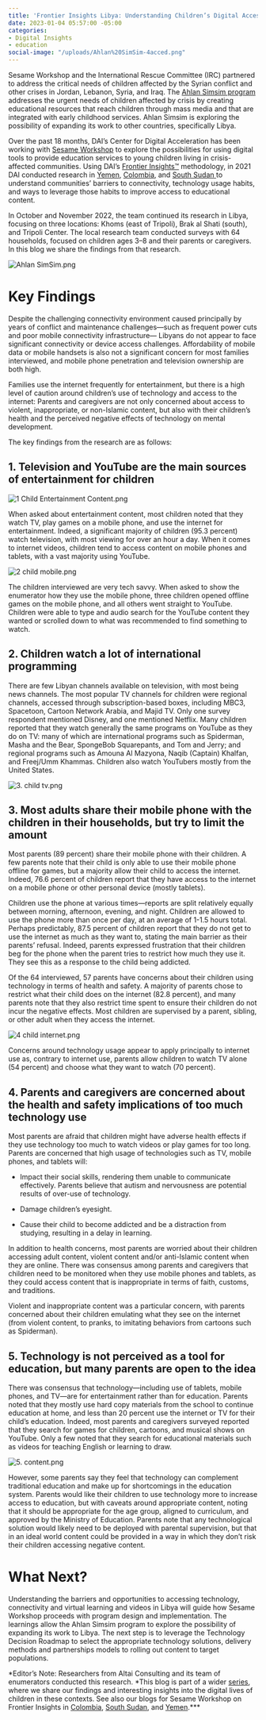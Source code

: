 ```yaml
---
title: 'Frontier Insights Libya: Understanding Children’s Digital Access'
date: 2023-01-04 05:57:00 -05:00
categories:
- Digital Insights
- education
social-image: "/uploads/Ahlan%20SimSim-4acced.png"
---
```


Sesame Workshop and the International Rescue Committee (IRC) partnered to address the critical needs of children affected by the Syrian conflict and other crises in Jordan, Lebanon, Syria, and Iraq. The [Ahlan Simsim program](https://ahlansimsim.org/) addresses the urgent needs of children affected by crisis by creating educational resources that reach children through mass media and that are integrated with early childhood services. Ahlan Simsim is exploring the possibility of expanding its work to other countries, specifically Libya.

Over the past 18 months, DAI’s Center for Digital Acceleration has been working with [Sesame Workshop](https://www.sesameworkshop.org/what-we-do/refugee-response) to explore the possibilities for using digital tools to provide education services to young children living in crisis-affected communities. Using DAI’s [Frontier Insights™](https://dai-global-digital.com/tags/?tag=digital-insights) methodology, in 2021 DAI conducted research in [Yemen](https://dai-global-digital.com/frontier-insights-yemen-understanding-childrens-digital-access.html), [Colombia](https://dai-global-digital.com/frontier-insights-colombia-understanding-childrens-digital-access.html), and [South Sudan  ](https://dai-global-digital.com/frontier-insights-south-sudan-understanding-childrens-digital-access.html)to understand communities’ barriers to connectivity, technology usage habits, and ways to leverage those habits to improve access to educational content.

In October and November 2022, the team continued its research in Libya, focusing on three locations: Khoms (east of Tripoli), Brak al Shati (south), and Tripoli Center. The local research team conducted surveys with 64 households, focused on children ages 3–8 and their parents or caregivers. In this blog we share the findings from that research.

![Ahlan SimSim.png](/uploads/Ahlan%20SimSim.png)
<!--more-->

# **Key Findings**

Despite the challenging connectivity environment caused principally by years of conflict and maintenance challenges—such as frequent power cuts and poor mobile connectivity infrastructure— Libyans do not appear to face significant connectivity or device access challenges. Affordability of mobile data or mobile handsets is also not a significant concern for most families interviewed, and mobile phone penetration and television ownership are both high.

Families use the internet frequently for entertainment, but there is a high level of caution around children’s use of technology and access to the internet: Parents and caregivers are not only concerned about access to violent, inappropriate, or non-Islamic content, but also with their children’s health and the perceived negative effects of technology on mental development.

The key findings from the research are as follows:

## **1. Television and YouTube are the main sources of entertainment for children**

![1 Child Entertainment Content.png](/uploads/1%20Child%20Entertainment%20Content.png)

When asked about entertainment content, most children noted that they watch TV, play games on a mobile phone, and use the internet for entertainment. Indeed, a significant majority of children (95.3 percent) watch television, with most viewing for over an hour a day. When it comes to internet videos, children tend to access content on mobile phones and tablets, with a vast majority using YouTube.

![2 child mobile.png](/uploads/2%20child%20mobile.png)

The children interviewed are very tech savvy. When asked to show the enumerator how they use the mobile phone, three children opened offline games on the mobile phone, and all others went straight to YouTube. Children were able to type and audio search for the YouTube content they wanted or scrolled down to what was recommended to find something to watch.

## **2. Children watch a lot of international programming**

There are few Libyan channels available on television, with most being news channels. The most popular TV channels for children were regional channels, accessed through subscription-based boxes, including MBC3, Spacetoon, Cartoon Network Arabia, and Majid TV. Only one survey respondent mentioned Disney, and one mentioned Netflix. Many children reported that they watch generally the same programs on YouTube as they do on TV: many of which are international programs such as Spiderman, Masha and the Bear, SpongeBob Squarepants, and Tom and Jerry; and regional programs such as Amouna Al Mazyona, Naqib (Captain) Khalfan, and Freej/Umm Khammas. Children also watch YouTubers mostly from the United States.

![3. child tv.png](/uploads/3.%20child%20tv.png)

## **3. Most adults share their mobile phone with the children in their households, but try to limit the amount**

Most parents (89 percent) share their mobile phone with their children. A few parents note that their child is only able to use their mobile phone offline for games, but a majority allow their child to access the internet. Indeed, 76.6 percent of children report that they have access to the internet on a mobile phone or other personal device (mostly tablets).

Children use the phone at various times—reports are split relatively equally between morning, afternoon, evening, and night. Children are allowed to use the phone more than once per day, at an average of 1-1.5 hours total. Perhaps predictably, 87.5 percent of children report that they do not get to use the internet as much as they want to, stating the main barrier as their parents’ refusal. Indeed, parents expressed frustration that their children beg for the phone when the parent tries to restrict how much they use it. They see this as a response to the child being addicted.

Of the 64 interviewed, 57 parents have concerns about their children using technology in terms of health and safety. A majority of parents chose to restrict what their child does on the internet (82.8 percent), and many parents note that they also restrict time spent to ensure their children do not incur the negative effects. Most children are supervised by a parent, sibling, or other adult when they access the internet.

![4 child internet.png](/uploads/4%20child%20internet.png)

Concerns around technology usage appear to apply principally to internet use as, contrary to internet use, parents allow children to watch TV alone (54 percent) and choose what they want to watch (70 percent).

## **4. Parents and caregivers are concerned about the health and safety implications of too much technology use**

Most parents are afraid that children might have adverse health effects if they use technology too much to watch videos or play games for too long. Parents are concerned that high usage of technologies such as TV, mobile phones, and tablets will:

* Impact their social skills, rendering them unable to communicate effectively. Parents believe that autism and nervousness are potential results of over-use of technology.

* Damage children’s eyesight.

* Cause their child to become addicted and be a distraction from studying, resulting in a delay in learning.

In addition to health concerns, most parents are worried about their children accessing adult content, violent content and/or anti-Islamic content when they are online. There was consensus among parents and caregivers that children need to be monitored when they use mobile phones and tablets, as they could access content that is inappropriate in terms of faith, customs, and traditions.

Violent and inappropriate content was a particular concern, with parents concerned about their children emulating what they see on the internet (from violent content, to pranks, to imitating behaviors from cartoons such as Spiderman).

## **5. Technology is not perceived as a tool for education, but many parents are open to the idea**

There was consensus that technology—including use of tablets, mobile phones, and TV—are for entertainment rather than for education. Parents noted that they mostly use hard copy materials from the school to continue education at home, and less than 20 percent use the internet or TV for their child’s education. Indeed, most parents and caregivers surveyed reported that they search for games for children, cartoons, and musical shows on YouTube. Only a few noted that they search for educational materials such as videos for teaching English or learning to draw.

![5. content.png](/uploads/5.%20content.png)

However, some parents say they feel that technology can complement traditional education and make up for shortcomings in the education system. Parents would like their children to use technology more to increase access to education, but with caveats around appropriate content, noting that it should be appropriate for the age group, aligned to curriculum, and approved by the Ministry of Education. Parents note that any technological solution would likely need to be deployed with parental supervision, but that in an ideal world content could be provided in a way in which they don’t risk their children accessing negative content.

# **What Next?**

Understanding the barriers and opportunities to accessing technology, connectivity and virtual learning and videos in Libya will guide how Sesame Workshop proceeds with program design and implementation. The learnings allow the Ahlan Simsim program to explore the possibility of expanding its work to Libya. The next step is to leverage the Technology Decision Roadmap to select the appropriate technology solutions, delivery methods and partnerships models to rolling out content to target populations.

*Editor’s Note: Researchers from Altai Consulting and its team of enumerators conducted this research. *This blog is part of a wider [series](https://dai-global-digital.com/tags/?tag=digital-insights), where we share our findings and interesting insights into the digital lives of children in these contexts. See also our blogs for Sesame Workshop on Frontier Insights in [Colombia](https://dai-global-digital.com/frontier-insights-colombia-understanding-childrens-digital-access.html), [South Sudan](https://dai-global-digital.com/frontier-insights-south-sudan-understanding-childrens-digital-access.html), and [Yemen](https://dai-global-digital.com/frontier-insights-yemen-understanding-childrens-digital-access.html).\*\*\*